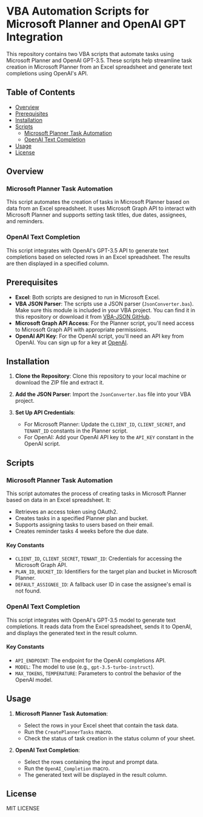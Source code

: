 # VBA Automation Scripts for Microsoft Planner and OpenAI GPT Integration

This repository contains two VBA scripts that automate tasks using Microsoft Planner and OpenAI GPT-3.5. These scripts help streamline task creation in Microsoft Planner from an Excel spreadsheet and generate text completions using OpenAI's API.

## Table of Contents

- [Overview](#overview)
- [Prerequisites](#prerequisites)
- [Installation](#installation)
- [Scripts](#scripts)
  - [Microsoft Planner Task Automation](#microsoft-planner-task-automation)
  - [OpenAI Text Completion](#openai-text-completion)
- [Usage](#usage)
- [License](#license)

## Overview

### Microsoft Planner Task Automation
This script automates the creation of tasks in Microsoft Planner based on data from an Excel spreadsheet. It uses Microsoft Graph API to interact with Microsoft Planner and supports setting task titles, due dates, assignees, and reminders.

### OpenAI Text Completion
This script integrates with OpenAI's GPT-3.5 API to generate text completions based on selected rows in an Excel spreadsheet. The results are then displayed in a specified column.

## Prerequisites

- **Excel**: Both scripts are designed to run in Microsoft Excel.
- **VBA JSON Parser**: The scripts use a JSON parser (`JsonConverter.bas`). Make sure this module is included in your VBA project. You can find it in this repository or download it from [VBA-JSON GitHub](https://github.com/VBA-tools/VBA-JSON).
- **Microsoft Graph API Access**: For the Planner script, you'll need access to Microsoft Graph API with appropriate permissions.
- **OpenAI API Key**: For the OpenAI script, you'll need an API key from OpenAI. You can sign up for a key at [OpenAI](https://openai.com/api/).

## Installation

1. **Clone the Repository**: Clone this repository to your local machine or download the ZIP file and extract it.

2. **Add the JSON Parser**: Import the `JsonConverter.bas` file into your VBA project.

3. **Set Up API Credentials**:
   - For Microsoft Planner: Update the `CLIENT_ID`, `CLIENT_SECRET`, and `TENANT_ID` constants in the Planner script.
   - For OpenAI: Add your OpenAI API key to the `API_KEY` constant in the OpenAI script.

## Scripts

### Microsoft Planner Task Automation

This script automates the process of creating tasks in Microsoft Planner based on data in an Excel spreadsheet. It:
- Retrieves an access token using OAuth2.
- Creates tasks in a specified Planner plan and bucket.
- Supports assigning tasks to users based on their email.
- Creates reminder tasks 4 weeks before the due date.

#### Key Constants
- `CLIENT_ID`, `CLIENT_SECRET`, `TENANT_ID`: Credentials for accessing the Microsoft Graph API.
- `PLAN_ID`, `BUCKET_ID`: Identifiers for the target plan and bucket in Microsoft Planner.
- `DEFAULT_ASSIGNEE_ID`: A fallback user ID in case the assignee's email is not found.

### OpenAI Text Completion

This script integrates with OpenAI's GPT-3.5 model to generate text completions. It reads data from the Excel spreadsheet, sends it to OpenAI, and displays the generated text in the result column.

#### Key Constants
- `API_ENDPOINT`: The endpoint for the OpenAI completions API.
- `MODEL`: The model to use (e.g., `gpt-3.5-turbo-instruct`).
- `MAX_TOKENS`, `TEMPERATURE`: Parameters to control the behavior of the OpenAI model.

## Usage

1. **Microsoft Planner Task Automation**:
   - Select the rows in your Excel sheet that contain the task data.
   - Run the `CreatePlannerTasks` macro.
   - Check the status of task creation in the status column of your sheet.

2. **OpenAI Text Completion**:
   - Select the rows containing the input and prompt data.
   - Run the `OpenAI_Completion` macro.
   - The generated text will be displayed in the result column.

## License
MIT LICENSE
